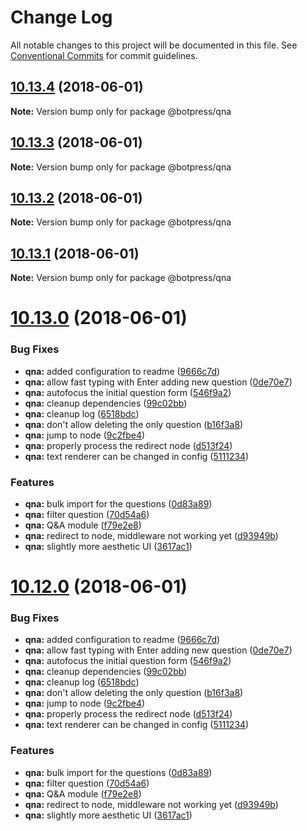 # Change Log

All notable changes to this project will be documented in this file.
See [Conventional Commits](https://conventionalcommits.org) for commit guidelines.

<a name="10.13.4"></a>
## [10.13.4](https://github.com/botpress/modules/compare/v10.13.3...v10.13.4) (2018-06-01)




**Note:** Version bump only for package @botpress/qna

<a name="10.13.3"></a>
## [10.13.3](https://github.com/botpress/modules/compare/v10.13.2...v10.13.3) (2018-06-01)




**Note:** Version bump only for package @botpress/qna

<a name="10.13.2"></a>
## [10.13.2](https://github.com/botpress/modules/compare/v10.13.1...v10.13.2) (2018-06-01)




**Note:** Version bump only for package @botpress/qna

<a name="10.13.1"></a>
## [10.13.1](https://github.com/botpress/modules/compare/v10.13.0...v10.13.1) (2018-06-01)




**Note:** Version bump only for package @botpress/qna

<a name="10.13.0"></a>
# [10.13.0](https://github.com/botpress/modules/compare/v10.11.3...v10.13.0) (2018-06-01)


### Bug Fixes

* **qna:** added configuration to readme ([9666c7d](https://github.com/botpress/modules/commit/9666c7d))
* **qna:** allow fast typing with Enter adding new question ([0de70e7](https://github.com/botpress/modules/commit/0de70e7))
* **qna:** autofocus the initial question form ([546f9a2](https://github.com/botpress/modules/commit/546f9a2))
* **qna:** cleanup dependencies ([99c02bb](https://github.com/botpress/modules/commit/99c02bb))
* **qna:** cleanup log ([6518bdc](https://github.com/botpress/modules/commit/6518bdc))
* **qna:** don't allow deleting the only question ([b16f3a8](https://github.com/botpress/modules/commit/b16f3a8))
* **qna:** jump to node ([9c2fbe4](https://github.com/botpress/modules/commit/9c2fbe4))
* **qna:** properly process the redirect node ([d513f24](https://github.com/botpress/modules/commit/d513f24))
* **qna:** text renderer can be changed in config ([5111234](https://github.com/botpress/modules/commit/5111234))


### Features

* **qna:** bulk import for the questions ([0d83a89](https://github.com/botpress/modules/commit/0d83a89))
* **qna:** filter question ([70d54a6](https://github.com/botpress/modules/commit/70d54a6))
* **qna:** Q&A module ([f79e2e8](https://github.com/botpress/modules/commit/f79e2e8))
* **qna:** redirect to node, middleware not working yet ([d93949b](https://github.com/botpress/modules/commit/d93949b))
* **qna:** slightly more aesthetic UI ([3617ac1](https://github.com/botpress/modules/commit/3617ac1))




<a name="10.12.0"></a>
# [10.12.0](https://github.com/botpress/modules/compare/v10.11.3...v10.12.0) (2018-06-01)


### Bug Fixes

* **qna:** added configuration to readme ([9666c7d](https://github.com/botpress/modules/commit/9666c7d))
* **qna:** allow fast typing with Enter adding new question ([0de70e7](https://github.com/botpress/modules/commit/0de70e7))
* **qna:** autofocus the initial question form ([546f9a2](https://github.com/botpress/modules/commit/546f9a2))
* **qna:** cleanup dependencies ([99c02bb](https://github.com/botpress/modules/commit/99c02bb))
* **qna:** cleanup log ([6518bdc](https://github.com/botpress/modules/commit/6518bdc))
* **qna:** don't allow deleting the only question ([b16f3a8](https://github.com/botpress/modules/commit/b16f3a8))
* **qna:** jump to node ([9c2fbe4](https://github.com/botpress/modules/commit/9c2fbe4))
* **qna:** properly process the redirect node ([d513f24](https://github.com/botpress/modules/commit/d513f24))
* **qna:** text renderer can be changed in config ([5111234](https://github.com/botpress/modules/commit/5111234))


### Features

* **qna:** bulk import for the questions ([0d83a89](https://github.com/botpress/modules/commit/0d83a89))
* **qna:** filter question ([70d54a6](https://github.com/botpress/modules/commit/70d54a6))
* **qna:** Q&A module ([f79e2e8](https://github.com/botpress/modules/commit/f79e2e8))
* **qna:** redirect to node, middleware not working yet ([d93949b](https://github.com/botpress/modules/commit/d93949b))
* **qna:** slightly more aesthetic UI ([3617ac1](https://github.com/botpress/modules/commit/3617ac1))
